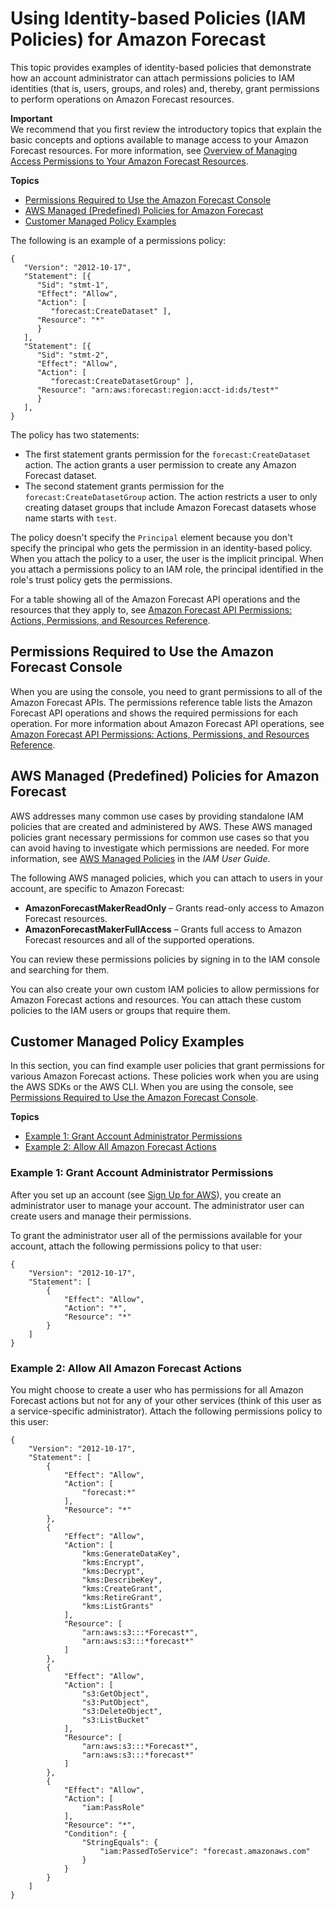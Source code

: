 # Using Identity\-based Policies \(IAM Policies\) for Amazon Forecast<a name="using-identity-based-policies"></a>

This topic provides examples of identity\-based policies that demonstrate how an account administrator can attach permissions policies to IAM identities \(that is, users, groups, and roles\) and, thereby, grant permissions to perform operations on Amazon Forecast resources\.

**Important**  
We recommend that you first review the introductory topics that explain the basic concepts and options available to manage access to your Amazon Forecast resources\. For more information, see [Overview of Managing Access Permissions to Your Amazon Forecast Resources](access-control-overview.md)\. 

**Topics**
+ [Permissions Required to Use the Amazon Forecast Console](#console-permissions)
+ [AWS Managed \(Predefined\) Policies for Amazon Forecast](#access-policy-aws-managed-policies)
+ [Customer Managed Policy Examples](#access-policy-customer-managed-examples)

The following is an example of a permissions policy:

```
{
   "Version": "2012-10-17",
   "Statement": [{
      "Sid": "stmt-1",
      "Effect": "Allow",
      "Action": [
         "forecast:CreateDataset" ],
      "Resource": "*"
      }
   ],
   "Statement": [{
      "Sid": "stmt-2",
      "Effect": "Allow",
      "Action": [
         "forecast:CreateDatasetGroup" ],
      "Resource": "arn:aws:forecast:region:acct-id:ds/test*"
      }
   ],
}
```

The policy has two statements:
+ The first statement grants permission for the `forecast:CreateDataset` action\. The action grants a user permission to create any Amazon Forecast dataset\.
+ The second statement grants permission for the `forecast:CreateDatasetGroup` action\. The action restricts a user to only creating dataset groups that include Amazon Forecast datasets whose name starts with `test`\.

The policy doesn't specify the `Principal` element because you don't specify the principal who gets the permission in an identity\-based policy\. When you attach the policy to a user, the user is the implicit principal\. When you attach a permissions policy to an IAM role, the principal identified in the role's trust policy gets the permissions\. 

For a table showing all of the Amazon Forecast API operations and the resources that they apply to, see [Amazon Forecast API Permissions: Actions, Permissions, and Resources Reference](api-permissions-reference.md)\. 

## Permissions Required to Use the Amazon Forecast Console<a name="console-permissions"></a>

When you are using the console, you need to grant permissions to all of the Amazon Forecast APIs\. The permissions reference table lists the Amazon Forecast API operations and shows the required permissions for each operation\. For more information about Amazon Forecast API operations, see [Amazon Forecast API Permissions: Actions, Permissions, and Resources Reference](api-permissions-reference.md)\.   

## AWS Managed \(Predefined\) Policies for Amazon Forecast<a name="access-policy-aws-managed-policies"></a>

AWS addresses many common use cases by providing standalone IAM policies that are created and administered by AWS\. These AWS managed policies grant necessary permissions for common use cases so that you can avoid having to investigate which permissions are needed\. For more information, see [AWS Managed Policies](https://docs.aws.amazon.com/IAM/latest/UserGuide/access_policies_managed-vs-inline.html#aws-managed-policies) in the *IAM User Guide*\. 

The following AWS managed policies, which you can attach to users in your account, are specific to Amazon Forecast:
+ **AmazonForecastMakerReadOnly** – Grants read\-only access to Amazon Forecast resources\. 
+ **AmazonForecastMakerFullAccess** – Grants full access to Amazon Forecast resources and all of the supported operations\.

You can review these permissions policies by signing in to the IAM console and searching for them\.

You can also create your own custom IAM policies to allow permissions for Amazon Forecast actions and resources\. You can attach these custom policies to the IAM users or groups that require them\. 

## Customer Managed Policy Examples<a name="access-policy-customer-managed-examples"></a>

In this section, you can find example user policies that grant permissions for various Amazon Forecast actions\. These policies work when you are using the AWS SDKs or the AWS CLI\. When you are using the console, see [Permissions Required to Use the Amazon Forecast Console](#console-permissions)\.

**Topics**
+ [Example 1: Grant Account Administrator Permissions](#example-managed-policy-full-admin)
+ [Example 2: Allow All Amazon Forecast Actions](#example-managed-policy-all-actions)

### Example 1: Grant Account Administrator Permissions<a name="example-managed-policy-full-admin"></a>

After you set up an account \(see [Sign Up for AWS](aws-forecast-set-up-aws-account.md)\), you create an administrator user to manage your account\. The administrator user can create users and manage their permissions\. 

To grant the administrator user all of the permissions available for your account, attach the following permissions policy to that user:

```
{
    "Version": "2012-10-17",
    "Statement": [
        {
            "Effect": "Allow",
            "Action": "*",
            "Resource": "*"
        }
    ]
}
```

### Example 2: Allow All Amazon Forecast Actions<a name="example-managed-policy-all-actions"></a>

You might choose to create a user who has permissions for all Amazon Forecast actions but not for any of your other services \(think of this user as a service\-specific administrator\)\. Attach the following permissions policy to this user: 

```
{
    "Version": "2012-10-17",
    "Statement": [
        {
            "Effect": "Allow",
            "Action": [
                "forecast:*"
            ],
            "Resource": "*"
        },
        {
            "Effect": "Allow",
            "Action": [
                "kms:GenerateDataKey",
                "kms:Encrypt",
                "kms:Decrypt",
                "kms:DescribeKey",
                "kms:CreateGrant",
                "kms:RetireGrant",
                "kms:ListGrants"
            ],
            "Resource": [
                "arn:aws:s3:::*Forecast*",
                "arn:aws:s3:::*forecast*"
            ]
        },
        {
            "Effect": "Allow",
            "Action": [
                "s3:GetObject",
                "s3:PutObject",
                "s3:DeleteObject",
                "s3:ListBucket"
            ],
            "Resource": [
                "arn:aws:s3:::*Forecast*",
                "arn:aws:s3:::*forecast*"
            ]
        },
        {
            "Effect": "Allow",
            "Action": [
                "iam:PassRole"
            ],
            "Resource": "*",
            "Condition": {
                "StringEquals": {
                    "iam:PassedToService": "forecast.amazonaws.com"
                }
            }
        }
    ]
}
```